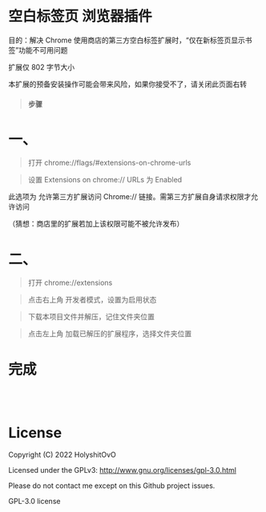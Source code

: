 # 空白标签页 浏览器插件
目的：解决 Chrome 使用商店的第三方空白标签扩展时，“仅在新标签页显示书签”功能不可用问题

扩展仅 802 字节大小

本扩展的预备安装操作可能会带来风险，如果你接受不了，请关闭此页面右转
> #### 步骤
# 一、
> 打开 chrome://flags/#extensions-on-chrome-urls

> 设置 Extensions on chrome:// URLs 为 Enabled

此选项为 允许第三方扩展访问 Chrome:// 链接。需第三方扩展自身请求权限才允许访问

（猜想：商店里的扩展若加上该权限可能不被允许发布）

# 二、
> 打开 chrome://extensions

> 点击右上角 开发者模式，设置为启用状态

> 下载本项目文件并解压，记住文件夹位置

> 点击左上角 加载已解压的扩展程序，选择文件夹位置

# 完成

<br>

<br>

# License

Copyright (C) 2022 HolyshitOvO

Licensed under the GPLv3: http://www.gnu.org/licenses/gpl-3.0.html

Please do not contact me except on this Github project issues.

GPL-3.0 license


